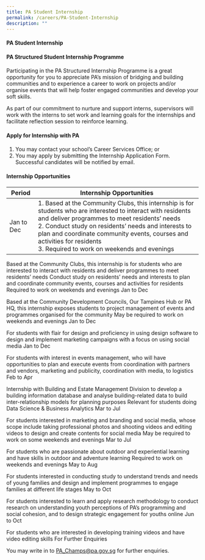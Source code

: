 ```yaml
---
title: PA Student Internship
permalink: /careers/PA-Student-Internship
description: ""
---
```

#### PA Student Internship
#### 

#### PA Structured Student Internship Programme
#### 
Participating in the PA Structured Internship Programme is a great opportunity for you to appreciate PA’s mission of bridging and building communities and to experience a career to work on projects and/or organise events that will help foster engaged communities and develop your soft skills.

 As part of our commitment to nurture and support interns, supervisors will work with the interns to set work and learning goals for the internships and facilitate reflection session to reinforce learning.

#### Apply for Internship with PA
#### 
1. You may contact your school’s Career Services Office; or
2. You may apply by submitting the Internship Application Form. Successful candidates will be notified by email.

#### Internship Opportunities
#### 




| Period | Internship Opportunities |
| -------- | -------- | 
| Jan to Dec     | 1. Based at the Community Clubs, this internship is for students who are interested to interact with residents and deliver programmes to meet residents’ needs<br>2. Conduct study on residents’ needs and interests to plan and coordinate community events, courses and activities for residents <br> 3. Required to work on weekends and evenings     |






Based at the Community Clubs, this internship is for students who are interested to interact with residents and deliver programmes to meet residents’ needs
Conduct study on residents’ needs and interests to plan and coordinate community events, courses and activities for residents
Required to work on weekends and evenings
Jan to Dec

Based at the Community Development Councils, Our Tampines Hub or PA HQ, this internship exposes students to project management of events and programmes organised for the community
May be required to work on weekends and evenings
Jan to Dec

For students with flair for design and proficiency in using design software to design and implement marketing campaigns with a focus on using social media
Jan to Dec

For students with interest in events management, who will have opportunities to plan and execute events from coordination with partners and vendors, marketing and publicity, coordination with media, to logistics
Feb to Apr

Internship with Building and Estate Management Division to develop a building information database and analyse building-related data to build inter-relationship models for planning purposes
Relevant for students doing Data Science & Business Analytics
Mar to Jul

For students interested in marketing and branding and social media, whose scope include taking professional photos and shooting videos and editing videos to design and create contents for social media
May be required to work on some weekends and evenings
Mar to Jul

For students who are passionate about outdoor and experiential learning and have skills in outdoor and adventure learning
Required to work on weekends and evenings
May to Aug

For students interested in conducting study to understand trends and needs of young families and design and implement programmes to engage families at different life stages
May to Oct

For students interested to learn and apply research methodology to conduct research on understanding youth perceptions of PA’s programming and social cohesion, and to design strategic engagement for youths online
Jun to Oct

For students who are interested in developing training videos and have video editing skills
For Further Enquiries

You may write in to PA_Champs@pa.gov.sg for further enquiries.